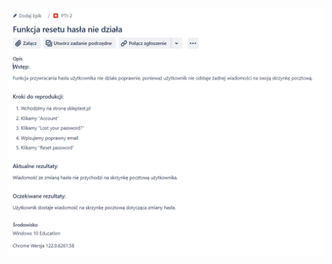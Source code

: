![tu powinien być obrazek](https://github.com/jeremiaszskoczylas/portfolio/blob/prackowanie/skleptest.pl/images/bug_report.png?raw=true "Bug report")
